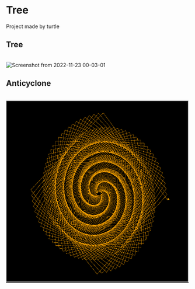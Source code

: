 # Tree
Project made by turtle

<h2>Tree</h2>

<br>

<img alt="Screenshot from 2022-11-23 00-03-01" height="500" src="https://user-images.githubusercontent.com/73754188/203400236-b8258845-013d-424c-951b-71d26ddf3975.png" width="500"/>

<h2>Anticyclone</h2>

<br>

<img alt="Screenshot from 2022-11-23 00-03-01" height="500" src="./images/Screenshot%20from%202022-11-25%2018-36-04.png" width="500"/>

